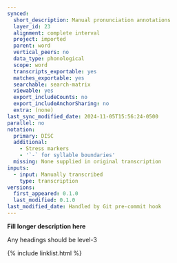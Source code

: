 ```yaml
---
synced:
  short_description: Manual pronunciation annotations
  layer_id: 23
  alignment: complete interval
  project: imported
  parent: word
  vertical_peers: no
  data_type: phonological
  scope: word
  transcripts_exportable: yes
  matches_exportable: yes
  searchable: search-matrix
  viewable: yes
  export_includeCounts: no
  export_includeAnchorSharing: no
  extra: (none)
last_sync_modified_date: 2024-11-05T15:56:24-0500
parallel: no
notation:
  primary: DISC
  additional:
    - Stress markers
    - '`-` for syllable boundaries'
  missing: None supplied in original transcription
inputs:
  - input: Manually transcribed
    type: transcription
versions:
  first_appeared: 0.1.0
  last_modified: 0.1.0
last_modified_date: Handled by Git pre-commit hook
---
```


**Fill longer description here**

Any headings should be level-3


{% include linklist.html %}

